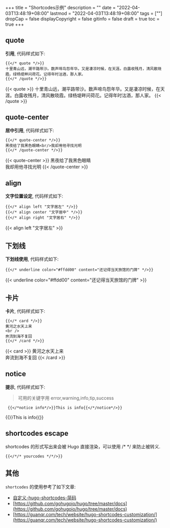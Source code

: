 +++
title = "Shortcodes示例"
description = ""
date = "2022-04-03T13:48:19+08:00"
lastmod = "2022-04-03T13:48:19+08:00"
tags = [""]
dropCap = false
displayCopyright = false
gitinfo = false
draft = true
toc = true
+++

## quote
**引用**, 代码样式如下: 
```
{{</* quote */>}}
十里青山远，潮平路带沙。数声啼鸟怨年华。又是凄凉时候，在天涯。白露收残月，清风散晓霞。绿杨堤畔问荷花。记得年时沽酒，那人家。
{{</* /quote */>}}
```

{{< quote >}}
十里青山远，潮平路带沙。数声啼鸟怨年华。又是凄凉时候，在天涯。白露收残月，清风散晓霞。绿杨堤畔问荷花。记得年时沽酒，那人家。
{{< /quote >}}

## quote-center
**居中引用**, 代码样式如下: 
```
{{</* quote-center */>}}
黑夜给了我黑色眼睛<br/>我却用他寻找光明
{{</* /quote-center */>}} 
```

{{< quote-center >}}
黑夜给了我黑色眼睛<br/>我却用他寻找光明
{{< /quote-center >}}

## align
**文字位置设定**, 代码样式如下: 
```
{{</* align left "文字居左" */>}}
{{</* align center "文字居中" */>}}
{{</* align right "文字居右" */>}}
```

{{< align left "文字居左" >}}

## 下划线
**下划线使用**, 代码样式如下: 
``` 
{{</* underline color="#ffdd00" content="还记得当天旅馆的门牌" */>}}
```

{{< underline color="#ffdd00" content="还记得当天旅馆的门牌" >}}

## 卡片
**卡片**, 代码样式如下: 
``` 
{{</* card */>}}
黄河之水天上来
<br />
奔流到海不复回
{{</* /card */>}}
```

{{< card >}}
黄河之水天上来
<br />
奔流到海不复回
{{< /card >}}

## notice
**提示**, 代码样式如下: 
> 可用的关键字用 error,warning,info,tip,success
```
 {{</*notice info*/>}}This is info{{</*/notice*/>}}
```

{{<notice info>}}This is info{{</notice>}}

## shortcodes escape
shortcodes 的形式写出来会被 Hugo 直接渲染，可以使用 /* */ 来防止被转义. 

```
{{</*/* yourcodes */*/>}}
```

## 其他
`shortcodes` 的使用参考了如下文章:
- [自定义-hugo-shortcodes-简码](https://ztygcs.github.io/posts/%E5%8D%9A%E5%AE%A2/%E8%87%AA%E5%AE%9A%E4%B9%89-hugo-shortcodes-%E7%AE%80%E7%A0%81/)
- [https://github.com/gohugoio/hugo/tree/master/docs](https://github.com/gohugoio/hugo/tree/master/docs)
- [https://guanqr.com/tech/website/hugo-shortcodes-customization/](https://guanqr.com/tech/website/hugo-shortcodes-customization/)
